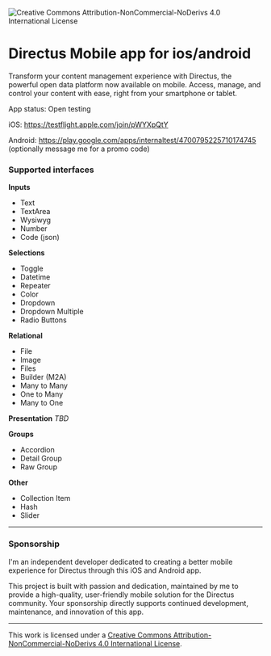 ![Creative Commons Attribution-NonCommercial-NoDerivs 4.0 International License](https://img.shields.io/badge/License-CC%20BY--NC--SA%204.0-lightgrey.svg)

# Directus Mobile app for ios/android

Transform your content management experience with Directus, the powerful open data platform now available on mobile. Access, manage, and control your content with ease, right from your smartphone or tablet.

App status: Open testing

iOS: https://testflight.apple.com/join/pWYXpQtY

Android: https://play.google.com/apps/internaltest/4700795225710174745 (optionally message me for a promo code)

### Supported interfaces

**Inputs**
- Text
- TextArea
- Wysiwyg
- Number
- Code (json)

**Selections**
- Toggle
- Datetime
- Repeater
- Color
- Dropdown
- Dropdown Multiple
- Radio Buttons

**Relational**
- File
- Image
- Files
- Builder (M2A)
- Many to Many
- One to Many
- Many to One

**Presentation**
_TBD_

**Groups**
- Accordion
- Detail Group
- Raw Group

**Other**
- Collection Item
- Hash
- Slider

---

### Sponsorship
I'm an independent developer dedicated to creating a better mobile experience for Directus through this iOS and Android app. 

This project is built with passion and dedication, maintained by me to provide a high-quality, user-friendly mobile solution for the Directus community. Your sponsorship directly supports continued development, maintenance, and innovation of this app.

---

This work is licensed under a
[Creative Commons Attribution-NonCommercial-NoDerivs 4.0 International License](http://creativecommons.org/licenses/by-nc-sa/4.0/).
